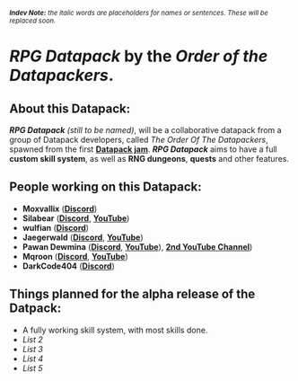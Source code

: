 <sub>***Indev Note:** the italic words are placeholders for names or sentences. These will be replaced soon.*</sub>

# *RPG Datapack* by the *Order of the Datapackers*.

## About this Datapack:

***RPG Datapack** (still to be named)*, will be a collaborative datapack from a group of Datapack developers, called *The Order Of The Datapackers*, spawned from the first [**Datapack jam**](https://discord.gg/z6TgybXhrg).
***RPG Datapack*** aims to have a full **custom skill system**, as well as **RNG dungeons**, **quests** and other features.

## People working on this Datapack:

- **Moxvallix** ([**Discord**](https://discordapp.com/users/510318433162887173))
- **Silabear** ([**Discord**](https://discordapp.com/users/543741360478355456), [**YouTube**](https://www.youtube.com/channel/UClfoz7sNreaL9OXSqYeN6fg))
- **wulfian** ([**Discord**](https://discordapp.com/users/554435927699619845))
- **Jaegerwald** ([**Discord**](https://discordapp.com/users/711944262173982822), [**YouTube**](https://www.youtube.com/channel/UCmiIcpOsGlKU1Ji8iDlTVuA))
- **Pawan Dewmina** ([**Discord**](https://discordapp.com/users/866910016535527454), [**YouTube**](https://www.youtube.com/pawandewmina)), [**2nd YouTube Channel**](https://www.youtube.com/channel/UC-1MjmwMy-XoarKwniPuu3A)) 
- **Mqroon** ([**Discord**](https://discordapp.com/users/561291894907207680), [**YouTube**](https://www.youtube.com/channel/UCl39RSKrhVI9lrsf0HUBNwA))
- **DarkCode404** ([**Discord**](https://discordapp.com/users/553638302750867477))

## Things planned for the alpha release of the Datpack:

- A fully working skill system, with most skills done.
- *List 2*
- *List 3*
- *List 4*
- *List 5*
